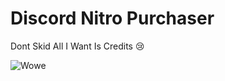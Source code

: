 # Discord Nitro Purchaser
  Dont Skid All I Want Is Credits :cry:
  
  <img align="center" src="https://i.imgur.com/SRnNKm7.png" alt="Wowe" />


